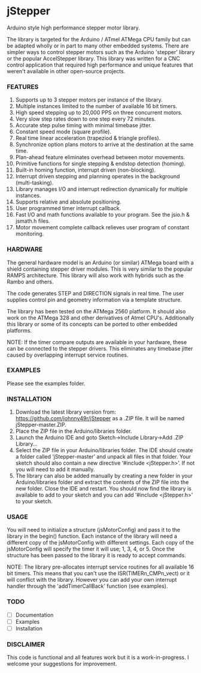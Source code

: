 # jStepper 

Arduino style high performance stepper motor library. 

The library is targeted for the Arduino / ATmel ATMega CPU family but can be adapted
wholly or in part to many other embedded systems. 
There are simpler ways to control stepper motors such as the Arduino 'stepper' library 
or the popular AccelStepper library. 
This library was written for a CNC control application that required high 
performance and unique features that weren't available in other open-source projects. 

### FEATURES

1) Supports up to 3 stepper motors per instance of the library.
2) Multiple instances limited to the number of available 16 bit timers.
3) High speed stepping up to 20,000 PPS on three concurrent motors.
4) Very slow step rates down to one step every 72 minutes.
5) Accurate step pulse timing with minimal timebase jitter.
6) Constant speed mode (square profile).
7) Real time linear acceleration (trapeziod & triangle profiles).
8) Synchronize option plans motors to arrive at the destination at the same time.
9) Plan-ahead feature eliminates overhead between motor movements.
10) Primitive functions for single stepping & endstop detection (homing).
11) Built-in homing function, interrupt driven (non-blocking).
12) Interrupt driven stepping and planning operates in the background (multi-tasking).
13) Library manages I/O and interrupt redirection dynamically for multiple instances.
14) Supports relative and absolute positioning.
15) User programmed timer interrupt callback.
16) Fast I/O and math functions available to your program. See the jsio.h & jsmath.h files.
17) Motor movement complete callback relieves user program of constant monitoring.

### HARDWARE

The general hardware model is an Arduino (or similar) ATMega board with a shield 
containing stepper driver modules. This is very similar to the popular RAMPS architecture.
This library will also work with hybrids such as the Rambo and others.

The code generates STEP and DIRECTION signals in real time. 
The user supplies control pin and geometry information via a template structure.

The library has been tested on the ATMega 2560 platform. It should also 
work on the ATMega 328 and other derivatives of Atmel CPU's. Additionally this library 
or some of its concepts can be ported to other embedded platforms.

NOTE: If the timer compare outputs are available in your hardware, these can be connected to
the stepper drivers. This eliminates any timebase jitter caused by overlapping interrupt
service routines.

### EXAMPLES

Please see the examples folder.

### INSTALLATION

1) Download the latest library version from: https://github.com/johnny49r/jStepper as a 
.ZIP file. It will be named jStepper-master.ZIP.
2) Place the ZIP file in the Arduino/libraries folder.
3) Launch the Arduino IDE and goto Sketch→Include Library→Add .ZIP Library…
4) Select the ZIP file in your Arduino/libraries folder. The IDE should create a folder called ‘jStepper-master’ and unpack all files in that folder. Your sketch should also contain a new directive ‘#include <jStepper.h>’. If not you will need to add it manually.
5) The library can also be added manually by creating a new folder in your Arduino/libraries folder and extract the contents of the ZIP file into the new folder. Close the IDE and restart. You should now find the library is available to add to your sketch and you can add ‘#include <jStepper.h>’ to your sketch. 

### USAGE

You will need to initialize a structure (jsMotorConfig) and pass it to the library
in the begin() function. Each instance of the library will need a different copy 
of the jsMotorConfig with different settings.
Each copy of the jsMotorConfig will specify the timer it will use; 1, 3, 4, or 5. 
Once the structure has been passed to the library it is ready to accept commands.

NOTE: The library pre-allocates interrupt service routines for all available 16 bit
timers. This means that you can't use the ISR(TIMERn_CMPn_vect) or it will conflict
with the library. However you can add your own interrupt handler through the 
'addTimerCallBack' function (see examples).

### TODO

- [ ] Documentation
- [ ] Examples
- [ ] Installation

### DISCLAIMER 

This code is functional and all features work but it is a work-in-progress. I 
welcome your suggestions for improvement.




